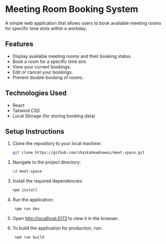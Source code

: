 # Meeting Room Booking System

A simple web application that allows users to book available meeting rooms for specific time slots within a workday.

## Features

- Display available meeting rooms and their booking status.
- Book a room for a specific time slot.
- View your current bookings.
- Edit or cancel your bookings.
- Prevent double-booking of rooms.

## Technologies Used

- React
- Tailwind CSS
- Local Storage (for storing booking data)

## Setup Instructions

1. Clone the repository to your local machine:

   ```bash
   git clone https://github.com/shaikahmadnawaz/meet-space.git
   ```

2. Navigate to the project directory:

   ```bash
   cd meet-space
   ```

3. Install the required dependencies:

   ```bash
   npm install
   ```

4. Run the application:

   ```bash
    npm run dev
   ```

5. Open [http://localhost:5173](http://localhost:5173) to view it in the browser.

6. To build the application for production, run:

   ```bash
    npm run build
   ```
